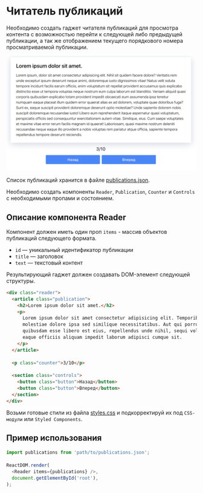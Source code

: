 # Читатель публикаций

Необходимо создать гаджет читателя публикаций для просмотра контента с
возможностью перейти к следующей либо предыдущей публикации, а так же
отображением текущего порядкового номера просматриваемой публикации.

![reader preview](./mockup/preview.png)

Список публикаций хранится в файле [publications.json](./publications.json).

Необходимо создать компоненты `Reader`, `Publication`, `Counter` и `Controls` c
необходимыми пропами и состоянием.

## Описание компонента Reader

Компонент должен иметь один проп `items` - массив объектов публикаций следующего
формата.

- `id` — уникальный идентификатор публикации
- `title` — заголовок
- `text` — текстовый контент

Результирующий гаджет должен создавать DOM-элемент следующей структуры.

```html
<div class="reader">
  <article class="publication">
    <h2>Lorem ipsum dolor sit amet.</h2>
    <p>
      Lorem ipsum dolor sit amet consectetur adipisicing elit. Temporibus,
      molestiae dolore ipsa sed similique necessitatibus. Aut qui porro
      quibusdam esse libero est eius, repellendus unde nihil, sequi voluptate
      eaque officiis aliquam impedit laborum adipisci cumque sit.
    </p>
  </article>

  <p class="counter">3/10</p>

  <section class="controls">
    <button class="button">Назад</button>
    <button class="button">Вперед</button>
  </section>
</div>
```

Возьми готовые стили из файла [styles.css](./styles.css) и подкорректируй их под
`CSS-модули` или `Styled Components`.

## Пример использования

```js
import publications from 'path/to/publications.json';

ReactDOM.render(
  <Reader items={publications} />,
  document.getElementById('root'),
);
```
